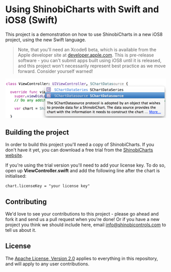 Using ShinobiCharts with Swift and iOS8 (Swift)
=====================

This project is a demonstration on how to use ShinobiCharts in a new iOS8 project, using the new Swift language.

> Note, that you'll need an Xcode6 beta, which is available from the Apple developer site at [developer.apple.com](https://developer.apple.com/). This is pre-release software - you can't submit apps built using iOS8 until it is released, and this project won't necessarily represent best practice as we move forward. Consider yourself warned!

![Screenshot](assets/adopting-protocol.png?raw=true)

Building the project
------------------

In order to build this project you'll need a copy of ShinobiCharts. If you don't have it yet, you can download a free trial from the [ShinobiCharts website](http://www.shinobicontrols.com/ios/shinobicharts/price-plans/shinobicharts-premium/shinobicharts-free-trial-form).

If you're using the trial version you'll need to add your license key. To do so, open up __ViewController.swift__ and add the following line after the chart is initialised:

    chart.licenseKey = "your license key"

Contributing
------------

We'd love to see your contributions to this project - please go ahead and fork it and send us a pull request when you're done! Or if you have a new project you think we should include here, email info@shinobicontrols.com to tell us about it.

License
-------

The [Apache License, Version 2.0](license.txt) applies to everything in this repository, and will apply to any user contributions.
